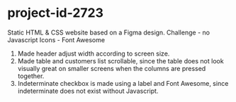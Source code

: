 # project-id-2723
Static HTML & CSS website based on a Figma design.
Challenge - no Javascript
Icons - Font Awesome

1. Made header adjust width according to screen size.
2. Made table and customers list scrollable, since the table does not look visually great on smaller screens when the columns are pressed together.
3. Indeterminate checkbox is made using a label and Font Awesome, since indeterminate does not exist without Javascript.
